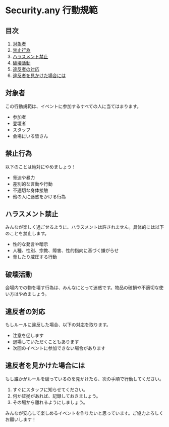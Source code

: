 # Security.any 行動規範

## 目次
1. [対象者](#対象者)
2. [禁止行為](#禁止行為)
3. [ハラスメント禁止](#ハラスメント禁止)
4. [破壊活動](#破壊活動)
5. [違反者の対応](#違反者の対応)
6. [違反者を見かけた場合には](#違反者を見かけた場合には)

## 対象者
この行動規範は、イベントに参加するすべての人に当てはまります。
- 参加者
- 登壇者
- スタッフ
- 会場にいる皆さん

## 禁止行為
以下のことは絶対にやめましょう！
- 脅迫や暴力
- 差別的な言動や行動
- 不適切な身体接触
- 他の人に迷惑をかける行為

## ハラスメント禁止
みんなが楽しく過ごせるように、ハラスメントは許されません。具体的には以下のことを禁止します。
- 性的な発言や暗示
- 人種、性別、宗教、障害、性的指向に基づく嫌がらせ
- 脅したり威圧する行動

## 破壊活動
会場内での物を壊す行為は、みんなにとって迷惑です。物品の破損や不適切な使い方はやめましょう。

## 違反者の対応
もしルールに違反した場合、以下の対応を取ります。
- 注意を促します
- 退場していただくこともあります
- 次回のイベントに参加できない場合があります

## 違反者を見かけた場合には
もし誰かがルールを破っているのを見かけたら、次の手順で行動してください。
1. すぐにスタッフに知らせてください。
2. 何か証拠があれば、記録しておきましょう。
3. その場から離れるようにしましょう。

みんなが安心して楽しめるイベントを作りたいと思っています。ご協力よろしくお願いします！
